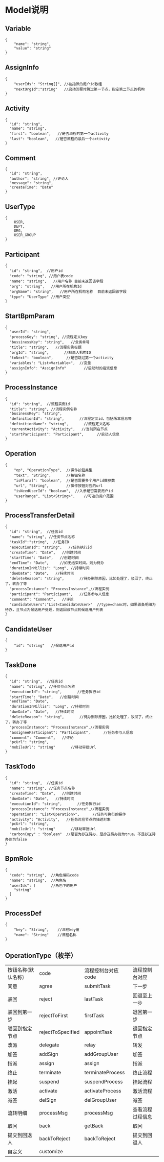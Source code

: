 # Model说明

## Variable

    {
        "name": "string",
        "value": "string"
    }

## AssignInfo

    {
        "userIds": "String[]", //被指派的用户id数组
        "nextOrgId":"string"   //启动流程时跳过第一节点，指定第二节点的机构
    }

## Activity

    {
      "id": "string",
      "name": "string",
      "first": "boolean",   //是否流程的第一个activity
      "last": "boolean",   //是否流程的最后一个activity
    }

## Comment

    {
      "id": "string",
      "author": "string", //评论人
      "message": "string",
      "createTime": "Date"
    }

## UserType

    {
        USER,
        DEPT,
        ORG,
        USER_GROUP
    }

## Participant

    {
      "id": "string",  //用户id
      "code": "string", //用户表code
      "name": "string",   //用户名称 目前未返回该字段
      "org": "string",   //用户所在机构Id
      "orgName": "string",   //用户所在机构名称  目前未返回该字段
      "type": "UserType" //用户类型
    }

## StartBpmParam

    {
      "userId": "string",
      "processKey": "string", //流程定义key
      "bussinessKey": "string",   //业务单号
      "title": "string",   //流程实例标题
      "orgId": "string",       //制单人机构ID
      "toNext": "boolean",      //是否跳过第一个activity
      "variables": "List<Variable>",  //变量
      "assignInfo": "AssignInfo"        //启动时的指派信息
    }

## ProcessInstance

    {
      "id": "string",  //流程实例id
      "title": "string", //流程实例名称
      "businessKey": "string",
      "definitionId": "string",       //流程定义id，包括版本信息等
      "definitionName": "string",       //流程定义名称
      "currentActivity": "Activity",   //当前所在节点
      "startParticipant": "Participant",      //启动人信息
    }

## Operation

    {
        "op", "OperationType",  //操作按钮类型
        "text", "String",       //按钮名称
        "isPlural": "boolean",  //是否需要多个用户id做参数
        "url", "String",        //操作按钮对应的url
        "isNeedUserId": "boolean",  //入参是否需要用户id
        "userRange", "List<String>",    //可选的用户范围
    }

## ProcessTransferDetail

    {
      "id": "string",  //任务id
      "name": "string", //任务节点名称
      "taskId":"string",  //任务ID
      "executionId": "string",   //任务执行id
      "createTime": "Date",   //创建时间
      "startTime": "Date",   //创建时间
      "endTime": "Date",     //如无结束时间，则为待办
      "durationInMillis": "Long", //持续时间
      "dueDate": "Date",   //持续时间
      "deleteReason": "string",       //待办删除原因，比如处理了，驳回了，终止了，转办了等
      "processInstance": "ProcessInstance",//流程实例
      "participant": "Participant",   //任务参与人信息
      "comment": "Comment",   //评论  
      "candidateUsers":"List<CandidateUser>"  //type=chamc时，如果该条明细为待办，且节点为候选用户处理，则返回该节点的候选用户列表
    }
    
## CandidateUser
    {
        "id": "string"   //候选用户id
    }

## TaskDone

    {
      "id": "string",  //任务id
      "name": "string", //任务节点名称
      "executionId": "string",       //任务执行id
      "startTime": "Date",   //创建时间
      "endTime": "Date",
      "durationInMillis": "Long", //持续时间
      "dueDate": "Date",   //持续时间
      "deleteReason": "string",       //待办删除原因，比如处理了，驳回了，终止了，转办了等
      "processInstance": "ProcessInstance",//流程实例
      "assigneeParticipant": "Participant",      //任务参与人信息
      "comment": "Comment",   //评论
      "pcUrl": "string",
      "mobileUrl": "string"       //移动审批Url    
    }

## TaskTodo

    {
      "id": "string",  //任务id
      "name": "string", //任务节点名称
      "createTime": "Date",   //创建时间
      "dueDate": "Date",   //持续时间
      "executionId": "string",       //任务执行id
      "processInstance": "ProcessInstance",//流程实例
      "operations": "List<Operation>",      //任务可执行的操作
      "activity": "Activity",   //任务对应节点的描述对象
      "pcUrl": "string",
      "mobileUrl": "string"       //移动审批Url    
      "carbonCopy" : "boolean"	//是否为抄送待办，是抄送待办则为true，不是抄送待办则为false
    }
    
## BpmRole

    {
      "code": "string",  //角色编码code
      "name": "string",  //角色名
      "userIds": [       //角色下的用户
        "string"
      ]
    }

## ProcessDef

	{
		"key": "String",	//流程key值
		"name": "String"	//流程名称
	}

## OperationType（枚举）

<table>
   <tr>
      <td>按钮名称(默认名称)</td>
      <td>code</td>
      <td>流程控制台对应code</td>
      <td>流程控制台对应</td>
   </tr>
   <tr>
      <td>同意</td>
      <td>agree</td>
      <td>submitTask</td>
      <td>下一步</td>
   </tr>
   <tr>
      <td>驳回</td>
      <td>reject</td>
      <td>lastTask</td>
      <td>回退至上一步</td>
   </tr>
   <tr>
      <td>驳回到第一步</td>
      <td>rejectToFirst</td>
      <td>firstTask</td>
      <td>退回第一步</td>
   </tr>
   <tr>
      <td>驳回到指定节点</td>
      <td>rejectToSpecified</td>
      <td>appointTask</td>
      <td>退回指定节点</td>
   </tr>
   <tr>
      <td>改派</td>
      <td>delegate</td>
      <td>relay</td>
      <td>转发</td>
   </tr>
   <tr>
      <td>加签</td>
      <td>addSign</td>
      <td>addGroupUser</td>
      <td>加签</td>
   </tr>
   <tr>
      <td>指派</td>
      <td>assign</td>
      <td>assign</td>
      <td>指派</td>
   </tr>
   <tr>
      <td>终止</td>
      <td>terminate</td>
      <td>terminateProcess</td>
      <td>终止流程</td>
   </tr>
   <tr>
      <td>挂起</td>
      <td>suspend</td>
      <td>suspendProcess</td>
      <td>挂起流程</td>
   </tr>
   <tr>
      <td>激活</td>
      <td>activate</td>
      <td>activateProcess</td>
      <td>激活流程</td>
   </tr>
   <tr>
      <td>减签</td>
      <td>delSign</td>
      <td>delGroupUser</td>
      <td>减签</td>
   </tr>
   <tr>
      <td>流转明细</td>
      <td>processMsg</td>
      <td>processMsg</td>
      <td>查看流程过程信息</td>
   </tr>
   <tr>
      <td>取回</td>
      <td>back</td>
      <td>getBack</td>
      <td>取回</td>
   </tr>
    <tr>
      <td>提交到回退人</td>
      <td>backToReject</td>
      <td>backToReject</td>
      <td>提交到回退人</td>
   </tr>
   <tr>
      <td>自定义</td>
      <td>customize</td>
      <td></td>
      <td></td>
   </tr>
</table>

